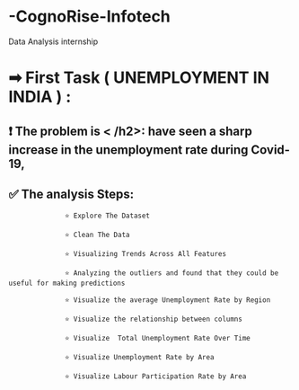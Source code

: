 # -CognoRise-Infotech
Data Analysis internship
# ➡  First Task  ( UNEMPLOYMENT IN INDIA ) :

 <h2>        ❗ The problem is < /h2>:  have seen a sharp increase in the unemployment rate during Covid-19, 

##         ✅  The analysis  Steps: 

                  ⭐ Explore The Dataset

                  ⭐ Clean The Data

                  ⭐ Visualizing Trends Across All Features

                  ⭐ Analyzing the outliers and found that they could be useful for making predictions

                  ⭐ Visualize the average Unemployment Rate by Region

                  ⭐ Visualize the relationship between columns

                  ⭐ Visualize  Total Unemployment Rate Over Time

                  ⭐ Visualize Unemployment Rate by Area

                  ⭐ Visualize Labour Participation Rate by Area


